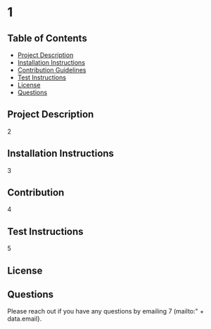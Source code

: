 
  
# 1


## Table of Contents

* [Project Description](#project-description)
* [Installation Instructions](#installation-instructions)
* [Contribution Guidelines](#contribution-guidelines)
* [Test Instructions](#test-instructions)
* [License](#license)
* [Questions](#questions)

## Project Description <a id="project-description"></a>
2

## Installation Instructions <a id="installation-instructions"></a>
3

## Contribution <a id="contribution-guidelines"></a>
4

## Test Instructions <a id="test-instructions"></a>
5

## License <a id="license"></a>


## Questions <a id="questions"></a>
Please reach out if you have any questions by emailing 7 (mailto:" + data.email}.

